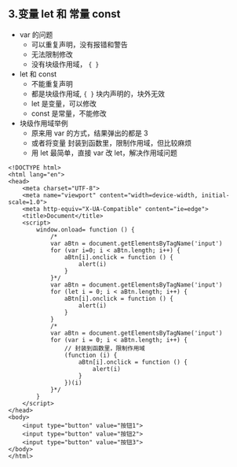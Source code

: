 ## 3.变量 let 和 常量 const

- var 的问题
  - 可以重复声明，没有报错和警告
  - 无法限制修改
  - 没有块级作用域， `{ }`
- let 和 const
  - 不能重复声明
  - 都是块级作用域, `{ }` 块内声明的，块外无效
  - let 是变量，可以修改
  - const 是常量，不能修改
- 块级作用域举例
  - 原来用 var 的方式，结果弹出的都是 3
  - 或者将变量 封装到函数里，限制作用域，但比较麻烦
  - 用 let 最简单，直接 var 改 let，解决作用域问题

```
<!DOCTYPE html>
<html lang="en">
<head>
    <meta charset="UTF-8">
    <meta name="viewport" content="width=device-width, initial-scale=1.0">
    <meta http-equiv="X-UA-Compatible" content="ie=edge">
    <title>Document</title>
    <script>
        window.onload= function () {
            /*
            var aBtn = document.getElementsByTagName('input')
            for (var i=0; i < aBtn.length; i++) {
                aBtn[i].onclick = function () {
                    alert(i)
                }
            }*/
            var aBtn = document.getElementsByTagName('input')
            for (let i = 0; i < aBtn.length; i++) {
                aBtn[i].onclick = function () {
                    alert(i)
                }
            }
            /*
            var aBtn = document.getElementsByTagName('input')
            for (var i = 0; i < aBtn.length; i++) {
                // 封装到函数里，限制作用域
                (function (i) {
                    aBtn[i].onclick = function () {
                        alert(i)
                    }
                })(i)
            }*/
        }
    </script>
</head>
<body>
    <input type="button" value="按钮1">
    <input type="button" value="按钮2">
    <input type="button" value="按钮3">
</body>
</html>
```